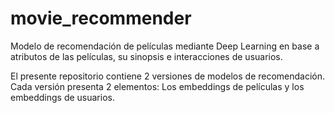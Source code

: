 # movie_recommender

Modelo de recomendación de películas mediante Deep Learning en base a atributos de las películas, su sinopsis e interacciones de usuarios.

El presente repositorio contiene 2 versiones de modelos de recomendación. Cada versión presenta 2 elementos: Los embeddings de películas y los embeddings de usuarios.

